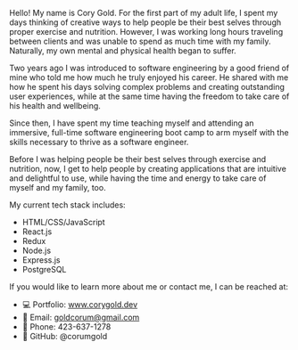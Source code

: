 Hello! My name is Cory Gold. For the first part of my adult life, I spent my days thinking of creative ways to help people be their best selves through proper exercise and nutrition. However, I was working long hours traveling between clients and was unable to spend as much time with my family. Naturally, my own mental and physical health began to suffer. 

Two years ago I was introduced to software engineering by a good friend of mine who told me how much he truly enjoyed his career. He shared with me how he spent his days solving complex problems and creating outstanding user experiences, while at the same time having the freedom to take care of his health and wellbeing. 

Since then, I have spent my time teaching myself and attending an immersive, full-time software engineering boot camp to arm myself with the skills necessary to thrive as a software engineer.

Before I was helping people be their best selves through exercise and nutrition, now, I get to help people by creating applications that are intuitive and delightful to use, while having the time and energy to take care of myself and my family, too.

My current tech stack includes:
- HTML/CSS/JavaScript
- React.js
- Redux
- Node.js
- Express.js
- PostgreSQL

If you would like to learn more about me or contact me, I can be reached at:
- 💻 Portfolio: www.corygold.dev
- 📩 Email: goldcorum@gmail.com
- 📲 Phone: 423-637-1278 
- 🦑 GitHub: @corumgold

<!---
corumgold/corumgold is a ✨ special ✨ repository because its `README.md` (this file) appears on your GitHub profile.
You can click the Preview link to take a look at your changes.
--->

